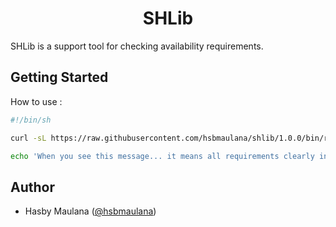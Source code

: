 <h1 align="center">SHLib</h1>

SHLib is a support tool for checking availability requirements.

Getting Started
---

How to use :

```sh
#!/bin/sh

curl -sL https://raw.githubusercontent.com/hsbmaulana/shlib/1.0.0/bin/run | sh -s program1 program2 program3 || exit 1

echo 'When you see this message... it means all requirements clearly installed...'
```

Author
---

- Hasby Maulana ([@hsbmaulana](https://linkedin.com/in/hsbmaulana))
